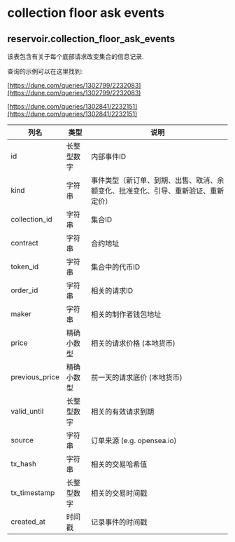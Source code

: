 # collection floor ask events

## **reservoir.collection\_floor\_ask\_events**

该表包含有关于每个底部请求改变集合的信息记录.

查询的示例可以在这里找到:

[https://dune.com/queries/1302799/2232083](https://dune.com/queries/1302799/2232083)

[https://dune.com/queries/1302841/2232151](https://dune.com/queries/1302841/2232151)

| **列名** | **类型**  | **说明**                                                                                                 |
|-----------------|-----------|-----------------------------------------------------------------------------------------------------------------|
| id              | 长整型数字    | 内部事件ID                                                                                              |
| kind            | 字符串    | 事件类型（新订单、到期、出售、取消、余额变化、批准变化、引导、重新验证、重新定价） |
| collection\_id  | 字符串    | 集合ID                                                                                                   |
| contract        | 字符串    | 合约地址                                                                                                |
| token\_id       | 字符串    | 集合中的代币ID                                                                              |
| order\_id       | 字符串    | 相关的请求ID                                                                                              |
| maker           | 字符串    | 相关的制作者钱包地址                                                                            |
| price           | 精确小数型   | 相关的请求价格 (本地货币)                                                                         |
| previous\_price | 精确小数型   | 前一天的请求底价 (本地货币)                                                                      |
| valid\_until    | 长整型数字    | 相关的有效请求到期                                                                              |
| source          | 字符串    | 订单来源 (e.g. opensea.io)                                                                           |
| tx\_hash        | 字符串    | 相关的交易哈希值                                                                                     |
| tx\_timestamp   | 长整型数字    | 相关的交易时间戳                                                                                |
| created\_at     | 时间戳 | 记录事件的时间戳                                                                                |
